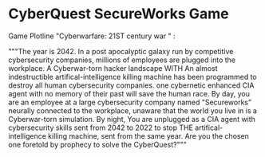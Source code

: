 # CyberQuest SecureWorks Game

Game Plotline "Cyberwarfare: 21ST century war " :

"""The year is 2042. In a post apocalyptic galaxy run by competitive cybersecurity companies, millions of employees are plugged into the workplace. A Cyberwar-torn hacker landscape WITH An almost indestructible artifical-intelligence killing machine has been programmed to destroy all human cybersecurity companies. one cybernetic enhanced CIA agent with no memory of their past will save the human race. By day, you are an employee at a large cybersecurity company named "Secureworks” neurally connected to the workplace, unaware that the world you live in is a Cyberwar-torn simulation. By night, You are unplugged as a CIA agent with cybersecurity skills sent from 2042 to 2022 to stop THE artifical-intelligence killing machine, sent from the same year. Are you the chosen one foretold by prophecy to solve the CyberQuest?"""

